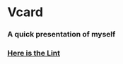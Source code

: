 # Vcard

### A quick presentation of myself

### [Here is the Lint]( https://housseynou.github.io/Vcard/.)